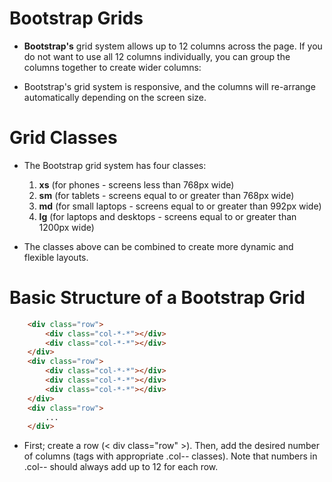 # Bootstrap Grids

* __Bootstrap's__ grid system allows up to 12 columns across the page. If you do not want to use all 12 columns individually, you can group the columns together to create wider columns:

* Bootstrap's grid system is responsive, and the columns will re-arrange automatically depending on the screen size.

# Grid Classes
* The Bootstrap grid system has four classes:
    1. __xs__ (for phones - screens less than 768px wide)
    2. __sm__ (for tablets - screens equal to or greater than 768px wide)
    3. __md__ (for small laptops - screens equal to or greater than 992px wide)
    4. __lg__ (for laptops and desktops - screens equal to or greater than 1200px wide)

* The classes above can be combined to create more dynamic and flexible layouts.

# Basic Structure of a Bootstrap Grid
```html
    <div class="row">
        <div class="col-*-*"></div>
        <div class="col-*-*"></div>
    </div>
    <div class="row">
        <div class="col-*-*"></div>
        <div class="col-*-*"></div>
        <div class="col-*-*"></div>
    </div>
    <div class="row">
        ...
    </div>
```

* First; create a row (< div class="row" >). Then, add the desired number of columns (tags with appropriate .col-*-* classes). Note that numbers in .col-*-* should always add up to 12 for each row.